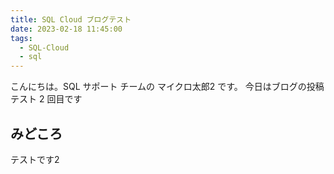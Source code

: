 ```yaml
---
title: SQL Cloud ブログテスト
date: 2023-02-18 11:45:00
tags:
  - SQL-Cloud
  - sql
---
```


こんにちは。SQL サポート チームの マイクロ太郎2 です。
今日はブログの投稿テスト 2 回目です

<!-- more -->

## みどころ
テストです2